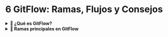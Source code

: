 # 6 GitFlow: Ramas, Flujos y Consejos
<details>
  <summary><strong>🧭 ¿Qué es GitFlow?</strong></summary>

GitFlow es un flujo de trabajo colaborativo que define cómo usar Git de forma estructurada dentro de un equipo.  
Organiza el desarrollo en ramas con propósitos específicos, facilitando la gestión de versiones, pruebas y lanzamientos.

  <img src="https://files.programster.org/tutorials/git/flows/github-flow.png" width="400"/>
</details>

<details>
  <summary><strong>🌿 Ramas principales en GitFlow</strong></summary>

- **`main`**: Contiene el código en producción (estable).
- **`develop`**: Contiene el código en desarrollo y prueba.
- **`feature/*`**: Para nuevas funcionalidades. Se crean desde `develop` y regresan a `develop`.
- **`release/*`**: Para preparar nuevas versiones. Se integran a `main` y `develop`.
- **`hotfix/*`**: Para correcciones urgentes en producción. Se integran a `main` y `develop`.

  <img src="https://miro.medium.com/v2/resize:fit:1400/1*9yJY7fyscWFUVRqnx0BM6A.png" width="400"/>
</details>